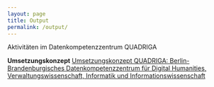 ```yaml
---
layout: page
title: Output
permalink: /output/
---
```


Aktivitäten im Datenkompetenzzentrum QUADRIGA

**Umsetzungskonzept**
<a href="https://zenodo.org/records/10805016" target="_blank">Umsetzungskonzept QUADRIGA: Berlin-Brandenburgisches Datenkompetenzzentrum für Digital Humanities, Verwaltungswissenschaft, Informatik und Informationswissenschaft</a>
